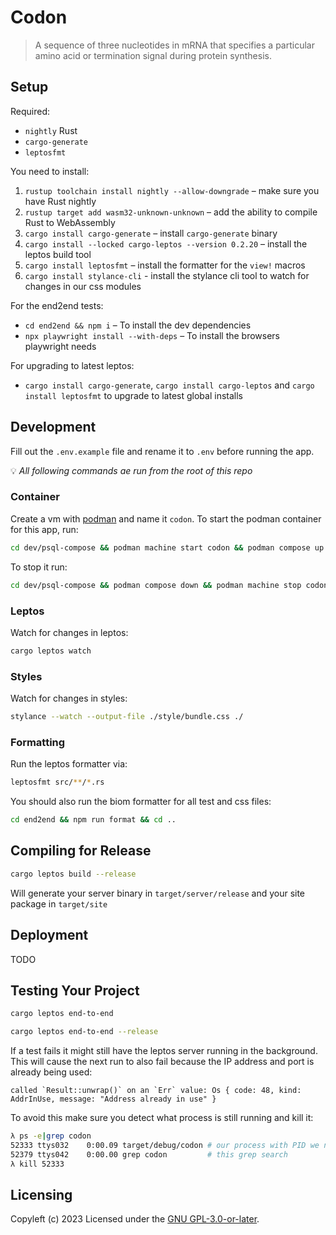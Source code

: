 # Codon
> A sequence of three nucleotides in mRNA that specifies a particular amino acid
> or termination signal during protein synthesis.

## Setup
Required:
- `nightly` Rust
- `cargo-generate`
- `leptosfmt`

You need to install:
1. `rustup toolchain install nightly --allow-downgrade` – make sure you have Rust nightly
2. `rustup target add wasm32-unknown-unknown` – add the ability to compile Rust to WebAssembly
3. `cargo install cargo-generate` – install `cargo-generate` binary
4. `cargo install --locked cargo-leptos --version 0.2.20` – install the leptos build tool
5. `cargo install leptosfmt` – install the formatter for the `view!` macros
6. `cargo install stylance-cli` - install the stylance cli tool to watch for changes in our css modules

For the end2end tests:
- `cd end2end && npm i` – To install the dev dependencies
- `npx playwright install --with-deps` – To install the browsers playwright needs

For upgrading to latest leptos:
- `cargo install cargo-generate`, `cargo install cargo-leptos` and `cargo install leptosfmt` to upgrade to latest global installs

## Development
Fill out the `.env.example` file and rename it to `.env` before running the app.

💡  _All following commands ae run from the root of this repo_

### Container
Create a vm with [podman](https://podman.io) and name it `codon`.
To start the podman container for this app, run:
```sh
cd dev/psql-compose && podman machine start codon && podman compose up -d && cd ../..
```
To stop it run:
```sh
cd dev/psql-compose && podman compose down && podman machine stop codon && cd ../..
```

### Leptos
Watch for changes in leptos:
```sh
cargo leptos watch
```

### Styles
Watch for changes in styles:
```sh
stylance --watch --output-file ./style/bundle.css ./
```

### Formatting
Run the leptos formatter via:
```sh
leptosfmt src/**/*.rs
```
You should also run the biom formatter for all test and css files:
```sh
cd end2end && npm run format && cd ..
```

## Compiling for Release
```sh
cargo leptos build --release
```
Will generate your server binary in `target/server/release` and your site
package in `target/site`

## Deployment
TODO

## Testing Your Project
```sh
cargo leptos end-to-end
```

```sh
cargo leptos end-to-end --release
```

If a test fails it might still have the leptos server running in the background.
This will cause the next run to also fail because the IP address and port is already being used:
```
called `Result::unwrap()` on an `Err` value: Os { code: 48, kind: AddrInUse, message: "Address already in use" }
```
To avoid this make sure you detect what process is still running and kill it:
```sh
λ ps -e|grep codon
52333 ttys032    0:00.09 target/debug/codon # our process with PID we need to kill
52379 ttys042    0:00.00 grep codon         # this grep search
λ kill 52333
```

## Licensing
Copyleft (c) 2023
Licensed under the [GNU GPL-3.0-or-later](https://github.com/dominikwilkowski/codon/blob/main/LICENSE).
